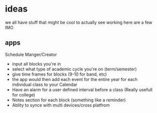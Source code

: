 ideas
=====

we all have stuff that might be cool to actually see working
here are a few IMO

apps
----

Schedule Manger/Creator
- input all blocks you're in
- select what type of academic cycle you're on (term/semester)
- give time frames for blocks (9-10 for band, etc)
- the app would then add each event for the entire year for each individual class to your Calendar
- Have an alarm for a user defined interval before a class (Really usefull for college)
- Notes section for each block (something like a reminder)
- Ablity to synce with multi devices/cross platfrom 
